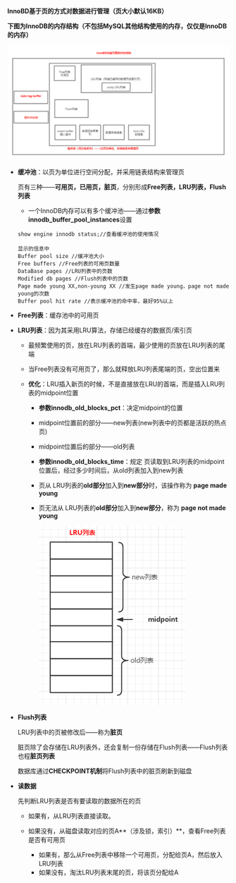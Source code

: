 **InnoBD基于页的方式对数据进行管理（页大小默认16KB）**

**下图为InnoDB的内存结构（不包括MySQL其他结构使用的内存，仅仅是InnoDB的内存）**

![7](../0.picture/7.png)

* **缓冲池**：以页为单位进行空间分配，并采用链表结构来管理页

  页有三种——**可用页，已用页，脏页**，分别形成**Free列表，LRU列表，Flush列表**

  

  * 一个InnoDB内存可以有多个缓冲池——通过**参数innodb_buffer_pool_instances**设置

  ```
  show engine innodb status;//查看缓冲池的使用情况
  
  显示的信息中
  Buffer pool size //缓冲池大小
  Free buffers //Free列表的可用页数量
  DataBase pages //LRU列表中的页数
  Modified db pages //Flush列表中的页数
  Page made young XX,non-young XX //发生page made young，page not made young的次数
  Buffer pool hit rate //表示缓冲池的命中率，最好95%以上
  ```

  

* **Free列表**：缓存池中的可用页

* **LRU列表**：因为其采用LRU算法，存储已经缓存的数据页/索引页

  * 最频繁使用的页，放在LRU列表的首端，最少使用的页放在LRU列表的尾端

  * 当Free列表没有可用页了，那么就释放LRU列表尾端的页，空出位置来

  * **优化**：LRU插入新页的时候，不是直接放在LRU的首端，而是插入LRU列表的midpoint位置

    * **参数innodb_old_blocks_pct**：决定midpoint的位置

    * midpoint位置前的部分——new列表(new列表中的页都是活跃的热点页)

    * midpoint位置后的部分——old列表

    * **参数innodb_old_blocks_time**：规定 页读取到LRU列表的midpoint位置后，经过多少时间后，从old列表加入到new列表

    * 页从 LRU列表的**old部分**加入到**new部分**时，该操作称为 **page made young**

    * 页无法从 LRU列表的**old部分**加入到**new部分**，称为 **page not made young**

      ![6](../0.picture/6.png)

* **Flush列表**

  LRU列表中的页被修改后——称为**脏页**

  脏页除了会存储在LRU列表外，还会复制一份存储在Flush列表——Flush列表也程**脏页列表**

  数据库通过**CHECKPOINT机制**将Flush列表中的脏页刷新到磁盘





* **读数据**

  先判断LRU列表是否有要读取的数据所在的页

  * 如果有，从LRU列表直接读取。

  * 如果没有，从磁盘读取对应的页A**（涉及锁，索引）**，查看Free列表是否有可用页
    * 如果有，那么从Free列表中移除一个可用页，分配给页A，然后放入LRU列表
    * 如果没有，淘汰LRU列表末尾的页，将该页分配给A


